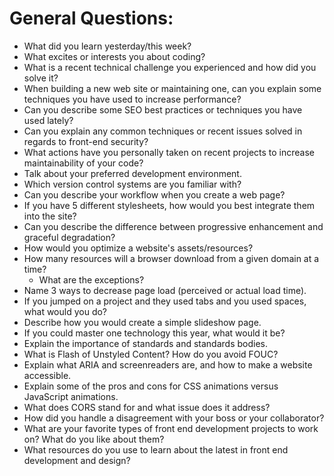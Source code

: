 # General Questions:

* What did you learn yesterday/this week?
* What excites or interests you about coding?
* What is a recent technical challenge you experienced and how did you solve it?
* When building a new web site or maintaining one, can you explain some techniques you have used to increase performance?
* Can you describe some SEO best practices or techniques you have used lately?
* Can you explain any common techniques or recent issues solved in regards to front-end security?
* What actions have you personally taken on recent projects to increase maintainability of your code?
* Talk about your preferred development environment.
* Which version control systems are you familiar with?
* Can you describe your workflow when you create a web page?
* If you have 5 different stylesheets, how would you best integrate them into the site?
* Can you describe the difference between progressive enhancement and graceful degradation?
* How would you optimize a website's assets/resources?
* How many resources will a browser download from a given domain at a time?
  * What are the exceptions?
* Name 3 ways to decrease page load (perceived or actual load time).
* If you jumped on a project and they used tabs and you used spaces, what would you do?
* Describe how you would create a simple slideshow page.
* If you could master one technology this year, what would it be?
* Explain the importance of standards and standards bodies.
* What is Flash of Unstyled Content? How do you avoid FOUC?
* Explain what ARIA and screenreaders are, and how to make a website accessible.
* Explain some of the pros and cons for CSS animations versus JavaScript animations.
* What does CORS stand for and what issue does it address?
* How did you handle a disagreement with your boss or your collaborator?
* What are your favorite types of front end development projects to work on? What do you like about them?
* What resources do you use to learn about the latest in front end development and design?

